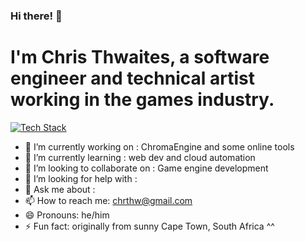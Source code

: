### Hi there! 👋
I'm Chris Thwaites, a software engineer and technical artist working in the games industry.
==========================================================================================

[![Tech Stack](https://skillicons.dev/icons?i=python,cpp,cs,unreal,django,js,bootstrap,html,css,docker&perline=5)](https://skillicons.dev)

- 🔭 I’m currently working on : ChromaEngine and some online tools
- 🌱 I’m currently learning : web dev and cloud automation 
- 👯 I’m looking to collaborate on : Game engine development
- 🤔 I’m looking for help with : 
- 💬 Ask me about : 
- 📫 How to reach me: chrthw@gmail.com
- 😄 Pronouns: he/him
- ⚡ Fun fact: originally from sunny Cape Town, South Africa ^^ 
